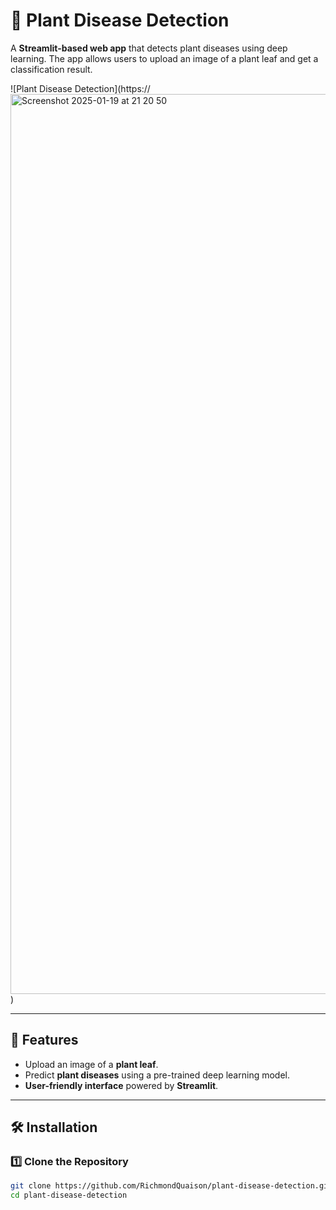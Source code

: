 # 🌱 Plant Disease Detection

A **Streamlit-based web app** that detects plant diseases using deep learning. The app allows users to upload an image of a plant leaf and get a classification result.

![Plant Disease Detection](https://<img width="1440" alt="Screenshot 2025-01-19 at 21 20 50" src="https://github.com/user-attachments/assets/7b098971-d902-4213-a6d0-8e9887a54ed3" />
)  <!-- Replace with an actual screenshot link -->

---

## 🚀 Features
- Upload an image of a **plant leaf**.
- Predict **plant diseases** using a pre-trained deep learning model.
- **User-friendly interface** powered by **Streamlit**.

---

## 🛠 Installation

### **1️⃣ Clone the Repository**
```bash
git clone https://github.com/RichmondQuaison/plant-disease-detection.git
cd plant-disease-detection
